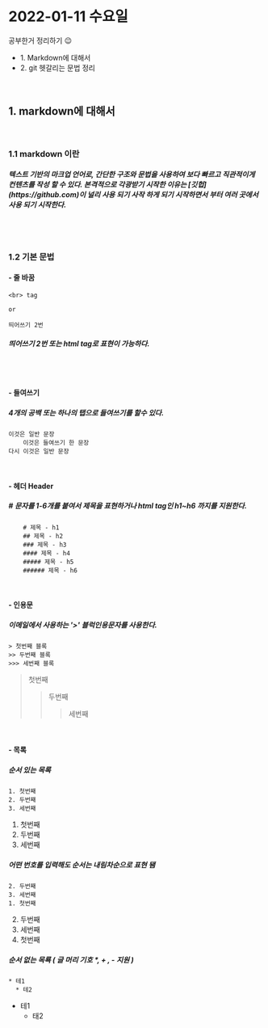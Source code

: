 # 2022-01-11 수요일


공부한거 정리하기 😉 <br>
<ul>
    <li>1. Markdown에 대해서</li>
    <li>2. git 헷갈리는 문법 정리</li>
</ul><br>    


<h2> 1. markdown에 대해서 </h2><br>
<h3> 1.1 markdown 이란 </h3>
<h5>
텍스트 기반의 마크업 언어로, 간단한 구조와 문법을 사용하여 보다 빠르고 직관적이게 컨텐츠를 작성 할 수 있다. 본격적으로 각광받기 시작한 이유는 [깃헙](https://github.com)이 널리 사용 되기 사작 하게 되기 시작하면서 부터 여러 곳에서 사용 되기 시작한다. </h5>
<br><br>

<h3>1.2 기본 문법</h2>
<h4>- 줄 바꿈</h4>

```text
<br> tag 

or 

띄어쓰기 2번
```


<h5>띄어쓰기 2번 또는 html tag로 표현이 가능하다.</h5> <br><br>

<h4>- 들여쓰기<h4>
<h5>4개의 공백 또는 하나의 탭으로 들여쓰기를 할수 있다.</h5>

```test
이것은 일반 문장 
    이것은 들여쓰기 한 문장
다시 이것은 일반 문장
```
<br>

<h4>- 헤더 Header </h4>
<h5> # 문자를 1-6개를 붙여서 제목을 표현하거나 html tag인 h1~h6 까지를 지원한다. </h5>

```text
    # 제목 - h1
    ## 제목 - h2
    ### 제목 - h3
    #### 제목 - h4
    ##### 제목 - h5
    ###### 제목 - h6
```

<br>

#### - 인용문
##### 이메일에서 사용하는 '>' 블럭인용문자를 사용한다. 
```
> 첫번째 블록
>> 두번째 블록
>>> 세번째 블록
```

> 첫번째
>> 두번째
>>> 세번째

<br>

#### - 목록 

##### 순서 있는 목록 

```
1. 첫번째
2. 두번째
3. 세번째
```


1. 첫번째
2. 두번째
3. 세번째

##### 어떤 번호를 입력해도 순서는 내림차순으로 표현 됌

```
2. 두번째
3. 세번째
1. 첫번째
```

2. 두번째
3. 세번째
1. 첫번째


##### 순서 없는 목룍 ( 글 머리 기호  *, + , - 지원 )

```
* 테1
  * 테2
```

* 테1
  * 태2
  



